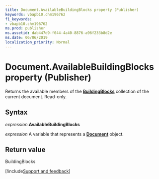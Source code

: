 ```yaml
---
title: Document.AvailableBuildingBlocks property (Publisher)
keywords: vbapb10.chm196762
f1_keywords:
- vbapb10.chm196762
ms.prod: publisher
ms.assetid: dab447d9-f044-4a40-8876-a96f233b8d2e
ms.date: 06/06/2019
localization_priority: Normal
---
```



# Document.AvailableBuildingBlocks property (Publisher)

Returns the available members of the **[BuildingBlocks](Publisher.BuildingBlocks.md)** collection of the current document. Read-only.


## Syntax

_expression_.**AvailableBuildingBlocks**

_expression_ A variable that represents a **[Document](Publisher.Document.md)** object.


## Return value

BuildingBlocks


[!include[Support and feedback](~/includes/feedback-boilerplate.md)]